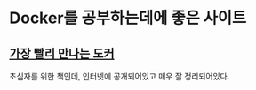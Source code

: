 # Docker를 공부하는데에 좋은 사이트

## [가장 빨리 만나는 도커](http://pyrasis.com/private/2014/11/30/publish-docker-for-the-really-impatient-book)

초심자를 위한 책인데, 인터넷에 공개되어있고 매우 잘 정리되어있다.

